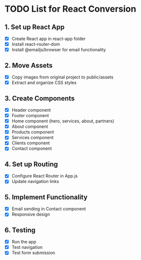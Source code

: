 # TODO List for React Conversion

## 1. Set up React App
- [x] Create React app in react-app folder
- [x] Install react-router-dom
- [x] Install @emailjs/browser for email functionality

## 2. Move Assets
- [x] Copy images from original project to public/assets
- [x] Extract and organize CSS styles

## 3. Create Components
- [x] Header component
- [x] Footer component
- [x] Home component (hero, services, about, partners)
- [x] About component
- [x] Products component
- [x] Services component
- [x] Clients component
- [x] Contact component

## 4. Set up Routing
- [x] Configure React Router in App.js
- [x] Update navigation links

## 5. Implement Functionality
- [x] Email sending in Contact component
- [x] Responsive design

## 6. Testing
- [x] Run the app
- [x] Test navigation
- [x] Test form submission
